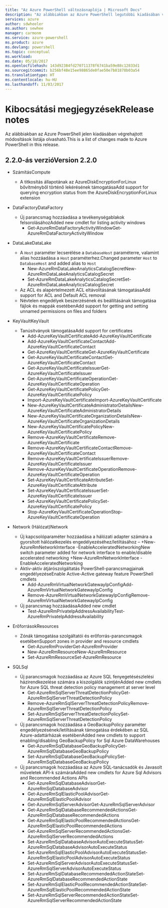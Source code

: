 ```yaml
---
title: "Az Azure PowerShell változásnaplója | Microsoft Docs"
description: "Az alábbiakban az Azure PowerShell legutóbbi kiadásában végrehajtott módosítások előzményei olvashatók."
services: azure
author: sdwheeler
ms.author: sewhee
manager: carmonm
ms.service: azure-powershell
ms.product: azure
ms.devlang: powershell
ms.topic: conceptual
ms.workload: 
ms.date: 05/18/2017
ms.openlocfilehash: 143d92384fd270711378f6741ba59e88c12833d1
ms.sourcegitcommit: b256bf48e15ee98865de0fae50e7b81878b03a54
ms.translationtype: HT
ms.contentlocale: hu-HU
ms.lasthandoff: 11/03/2017
---
```

# <a name="release-notes"></a><span data-ttu-id="eedbf-103">Kibocsátási megjegyzések</span><span class="sxs-lookup"><span data-stu-id="eedbf-103">Release notes</span></span>

<span data-ttu-id="eedbf-104">Az alábbiakban az Azure PowerShell jelen kiadásában végrehajtott módosítások listája olvasható.</span><span class="sxs-lookup"><span data-stu-id="eedbf-104">This is a list of changes made to Azure PowerShell in this release.</span></span>

## <a name="version-220"></a><span data-ttu-id="eedbf-105">2.2.0-ás verzió</span><span class="sxs-lookup"><span data-stu-id="eedbf-105">Version 2.2.0</span></span>
* <span data-ttu-id="eedbf-106">Számítás</span><span class="sxs-lookup"><span data-stu-id="eedbf-106">Compute</span></span>
  - <span data-ttu-id="eedbf-107">A titkosítás állapotának az AzureDiskEncryptionForLinux bővítményből történő lekérésének támogatása</span><span class="sxs-lookup"><span data-stu-id="eedbf-107">Add support for querying encryption status from the AzureDiskEncryptionForLinux extension</span></span>
* <span data-ttu-id="eedbf-108">DataFactory</span><span class="sxs-lookup"><span data-stu-id="eedbf-108">DataFactory</span></span>
  - <span data-ttu-id="eedbf-109">Új parancsmag hozzáadása a tevékenységablakok felsorolásához</span><span class="sxs-lookup"><span data-stu-id="eedbf-109">Added new cmdlet for listing activity windows</span></span>
    + <span data-ttu-id="eedbf-110">Get-AzureRmDataFactoryActivityWindow</span><span class="sxs-lookup"><span data-stu-id="eedbf-110">Get-AzureRmDataFactoryActivityWindow</span></span>
* <span data-ttu-id="eedbf-111">DataLake</span><span class="sxs-lookup"><span data-stu-id="eedbf-111">DataLake</span></span>
  - <span data-ttu-id="eedbf-112">A `Host` paraméter lecserélése a `DatabaseHost` paraméterre, valamint alias hozzáadása a `Host` paraméterhez.</span><span class="sxs-lookup"><span data-stu-id="eedbf-112">Changed parameter `Host` to `DatabaseHost` and added alias to `Host`</span></span>
    + <span data-ttu-id="eedbf-113">New-AzureRmDataLakeAnalyticsCatalogSecret</span><span class="sxs-lookup"><span data-stu-id="eedbf-113">New-AzureRmDataLakeAnalyticsCatalogSecret</span></span>
    + <span data-ttu-id="eedbf-114">Set-AzureRmDataLakeAnalyticsCatalogSecret</span><span class="sxs-lookup"><span data-stu-id="eedbf-114">Set-AzureRmDataLakeAnalyticsCatalogSecret</span></span>
  - <span data-ttu-id="eedbf-115">Az ACL és alapértelmezett ACL eltávolításának támogatása</span><span class="sxs-lookup"><span data-stu-id="eedbf-115">Add support for ACL and Default ACL removal</span></span>
  - <span data-ttu-id="eedbf-116">Névtelen engedélyek beszerzésének és beállításának támogatása fájlok és mappák esetében</span><span class="sxs-lookup"><span data-stu-id="eedbf-116">Add support for getting and setting unnamed permissions on files and folders</span></span>
* <span data-ttu-id="eedbf-117">KeyVault</span><span class="sxs-lookup"><span data-stu-id="eedbf-117">KeyVault</span></span>
  - <span data-ttu-id="eedbf-118">Tanúsítványok támogatása</span><span class="sxs-lookup"><span data-stu-id="eedbf-118">Add support for certificates</span></span>
    + <span data-ttu-id="eedbf-119">Add-AzureKeyVaultCertificate</span><span class="sxs-lookup"><span data-stu-id="eedbf-119">Add-AzureKeyVaultCertificate</span></span>
    + <span data-ttu-id="eedbf-120">Add-AzureKeyVaultCertificateContact</span><span class="sxs-lookup"><span data-stu-id="eedbf-120">Add-AzureKeyVaultCertificateContact</span></span>
    + <span data-ttu-id="eedbf-121">Get-AzureKeyVaultCertificate</span><span class="sxs-lookup"><span data-stu-id="eedbf-121">Get-AzureKeyVaultCertificate</span></span>
    + <span data-ttu-id="eedbf-122">Get-AzureKeyVaultCertificateContact</span><span class="sxs-lookup"><span data-stu-id="eedbf-122">Get-AzureKeyVaultCertificateContact</span></span>
    + <span data-ttu-id="eedbf-123">Get-AzureKeyVaultCertificateIssuer</span><span class="sxs-lookup"><span data-stu-id="eedbf-123">Get-AzureKeyVaultCertificateIssuer</span></span>
    + <span data-ttu-id="eedbf-124">Get-AzureKeyVaultCertificateOperation</span><span class="sxs-lookup"><span data-stu-id="eedbf-124">Get-AzureKeyVaultCertificateOperation</span></span>
    + <span data-ttu-id="eedbf-125">Get-AzureKeyVaultCertificatePolicy</span><span class="sxs-lookup"><span data-stu-id="eedbf-125">Get-AzureKeyVaultCertificatePolicy</span></span>
    + <span data-ttu-id="eedbf-126">Import-AzureKeyVaultCertificate</span><span class="sxs-lookup"><span data-stu-id="eedbf-126">Import-AzureKeyVaultCertificate</span></span>
    + <span data-ttu-id="eedbf-127">New-AzureKeyVaultCertificateAdministratorDetails</span><span class="sxs-lookup"><span data-stu-id="eedbf-127">New-AzureKeyVaultCertificateAdministratorDetails</span></span>
    + <span data-ttu-id="eedbf-128">New-AzureKeyVaultCertificateOrganizationDetails</span><span class="sxs-lookup"><span data-stu-id="eedbf-128">New-AzureKeyVaultCertificateOrganizationDetails</span></span>
    + <span data-ttu-id="eedbf-129">New-AzureKeyVaultCertificatePolicy</span><span class="sxs-lookup"><span data-stu-id="eedbf-129">New-AzureKeyVaultCertificatePolicy</span></span>
    + <span data-ttu-id="eedbf-130">Remove-AzureKeyVaultCertificate</span><span class="sxs-lookup"><span data-stu-id="eedbf-130">Remove-AzureKeyVaultCertificate</span></span>
    + <span data-ttu-id="eedbf-131">Remove-AzureKeyVaultCertificateContact</span><span class="sxs-lookup"><span data-stu-id="eedbf-131">Remove-AzureKeyVaultCertificateContact</span></span>
    + <span data-ttu-id="eedbf-132">Remove-AzureKeyVaultCertificateIssuer</span><span class="sxs-lookup"><span data-stu-id="eedbf-132">Remove-AzureKeyVaultCertificateIssuer</span></span>
    + <span data-ttu-id="eedbf-133">Remove-AzureKeyVaultCertificateOperation</span><span class="sxs-lookup"><span data-stu-id="eedbf-133">Remove-AzureKeyVaultCertificateOperation</span></span>
    + <span data-ttu-id="eedbf-134">Set-AzureKeyVaultCertificateAttribute</span><span class="sxs-lookup"><span data-stu-id="eedbf-134">Set-AzureKeyVaultCertificateAttribute</span></span>
    + <span data-ttu-id="eedbf-135">Set-AzureKeyVaultCertificateIssuer</span><span class="sxs-lookup"><span data-stu-id="eedbf-135">Set-AzureKeyVaultCertificateIssuer</span></span>
    + <span data-ttu-id="eedbf-136">Set-AzureKeyVaultCertificatePolicy</span><span class="sxs-lookup"><span data-stu-id="eedbf-136">Set-AzureKeyVaultCertificatePolicy</span></span>
    + <span data-ttu-id="eedbf-137">Stop-AzureKeyVaultCertificateOperation</span><span class="sxs-lookup"><span data-stu-id="eedbf-137">Stop-AzureKeyVaultCertificateOperation</span></span>
* <span data-ttu-id="eedbf-138">Network (Hálózat)</span><span class="sxs-lookup"><span data-stu-id="eedbf-138">Network</span></span>

  - <span data-ttu-id="eedbf-139">Új kapcsolóparaméter hozzáadása a hálózati adapter számára a gyorsított hálózatkezelés engedélyezéséhez/letiltásához – +New-AzureRmNetworkInterface -EnableAcceleratedNetworking</span><span class="sxs-lookup"><span data-stu-id="eedbf-139">New switch parameter added for network interface to enable/disable accelerated networking +New-AzureRmNetworkInterface -EnableAcceleratedNetworking</span></span>
  - <span data-ttu-id="eedbf-140">Aktív-aktív átjárószolgáltatás PowerShell-parancsmagjainak engedélyezése</span><span class="sxs-lookup"><span data-stu-id="eedbf-140">Enable Active-Active gateway feature PowerShell cmdlets</span></span>
    + <span data-ttu-id="eedbf-141">Add-AzureRmVirtualNetworkGatewayIpConfig</span><span class="sxs-lookup"><span data-stu-id="eedbf-141">Add-AzureRmVirtualNetworkGatewayIpConfig</span></span>
    + <span data-ttu-id="eedbf-142">Remove-AzureRmVirtualNetworkGatewayIpConfig</span><span class="sxs-lookup"><span data-stu-id="eedbf-142">Remove-AzureRmVirtualNetworkGatewayIpConfig</span></span>
  - <span data-ttu-id="eedbf-143">Új parancsmag hozzáadása</span><span class="sxs-lookup"><span data-stu-id="eedbf-143">Added new cmdlet</span></span>
    + <span data-ttu-id="eedbf-144">Test-AzureRmPrivateIpAddressAvailability</span><span class="sxs-lookup"><span data-stu-id="eedbf-144">Test-AzureRmPrivateIpAddressAvailability</span></span>
* <span data-ttu-id="eedbf-145">Erőforrások</span><span class="sxs-lookup"><span data-stu-id="eedbf-145">Resources</span></span>
  - <span data-ttu-id="eedbf-146">Zónák támogatása szolgáltatói és erőforrás-parancsmagok esetében</span><span class="sxs-lookup"><span data-stu-id="eedbf-146">Support zones in provider and resource cmdlets</span></span>
    + <span data-ttu-id="eedbf-147">Get-AzureRmProvider</span><span class="sxs-lookup"><span data-stu-id="eedbf-147">Get-AzureRmProvider</span></span>
    + <span data-ttu-id="eedbf-148">New-AzureRmResource</span><span class="sxs-lookup"><span data-stu-id="eedbf-148">New-AzureRmResource</span></span>
    + <span data-ttu-id="eedbf-149">Set-AzureRmResource</span><span class="sxs-lookup"><span data-stu-id="eedbf-149">Set-AzureRmResource</span></span>
* <span data-ttu-id="eedbf-150">SQL</span><span class="sxs-lookup"><span data-stu-id="eedbf-150">Sql</span></span>
  - <span data-ttu-id="eedbf-151">Új parancsmagok hozzáadása az Azure SQL fenyegetésészlelési házirendkezelése számára a kiszolgálók szintjén</span><span class="sxs-lookup"><span data-stu-id="eedbf-151">Added new cmdlets for Azure SQL threat detection policy management at server level</span></span>
    + <span data-ttu-id="eedbf-152">Get-AzureRmSqlServerThreatDetectionPolicy</span><span class="sxs-lookup"><span data-stu-id="eedbf-152">Get-AzureRmSqlServerThreatDetectionPolicy</span></span>
    + <span data-ttu-id="eedbf-153">Remove-AzureRmSqlServerThreatDetectionPolicy</span><span class="sxs-lookup"><span data-stu-id="eedbf-153">Remove-AzureRmSqlServerThreatDetectionPolicy</span></span>
    + <span data-ttu-id="eedbf-154">Set-AzureRmSqlServerThreatDetectionPolicy</span><span class="sxs-lookup"><span data-stu-id="eedbf-154">Set-AzureRmSqlServerThreatDetectionPolicy</span></span>
  - <span data-ttu-id="eedbf-155">Új parancsmagok hozzáadása a GeoBackupPolicy paraméter engedélyezésének/letiltásának támogatása érdekében az SQL Azure-adattárházak esetében</span><span class="sxs-lookup"><span data-stu-id="eedbf-155">Added new cmdlets to support enabling/disabling GeoBackupPolicy for Sql Azure DataWarehouses</span></span>
    + <span data-ttu-id="eedbf-156">Get-AzureRmSqlDatabaseGeoBackupPolicy</span><span class="sxs-lookup"><span data-stu-id="eedbf-156">Get-AzureRmSqlDatabaseGeoBackupPolicy</span></span>
    + <span data-ttu-id="eedbf-157">Set-AzureRmSqlDatabaseGeoBackupPolicy</span><span class="sxs-lookup"><span data-stu-id="eedbf-157">Set-AzureRmSqlDatabaseGeoBackupPolicy</span></span>
  - <span data-ttu-id="eedbf-158">Új parancsmagok hozzáadása az Azure SQL-tanácsadók és Javasolt műveletek API-k számára</span><span class="sxs-lookup"><span data-stu-id="eedbf-158">Added new cmdlets for Azure Sql Advisors and Recommended Actions APIs</span></span>
    + <span data-ttu-id="eedbf-159">Get-AzureRmSqlDatabaseAdvisor</span><span class="sxs-lookup"><span data-stu-id="eedbf-159">Get-AzureRmSqlDatabaseAdvisor</span></span>
    + <span data-ttu-id="eedbf-160">Get-AzureRmSqlElasticPoolAdvisor</span><span class="sxs-lookup"><span data-stu-id="eedbf-160">Get-AzureRmSqlElasticPoolAdvisor</span></span>
    + <span data-ttu-id="eedbf-161">Get-AzureRmSqlServerAdvisor</span><span class="sxs-lookup"><span data-stu-id="eedbf-161">Get-AzureRmSqlServerAdvisor</span></span>
    + <span data-ttu-id="eedbf-162">Get-AzureRmSqlDatabaseRecommendedActions</span><span class="sxs-lookup"><span data-stu-id="eedbf-162">Get-AzureRmSqlDatabaseRecommendedActions</span></span>
    + <span data-ttu-id="eedbf-163">Get-AzureRmSqlElasticPoolRecommendedActions</span><span class="sxs-lookup"><span data-stu-id="eedbf-163">Get-AzureRmSqlElasticPoolRecommendedActions</span></span>
    + <span data-ttu-id="eedbf-164">Get-AzureRmSqlServerRecommendedActions</span><span class="sxs-lookup"><span data-stu-id="eedbf-164">Get-AzureRmSqlServerRecommendedActions</span></span>
    + <span data-ttu-id="eedbf-165">Set-AzureRmSqlDatabaseAdvisorAutoExecuteStatus</span><span class="sxs-lookup"><span data-stu-id="eedbf-165">Set-AzureRmSqlDatabaseAdvisorAutoExecuteStatus</span></span>
    + <span data-ttu-id="eedbf-166">Set-AzureRmSqlElasticPoolAdvisorAutoExecuteStatus</span><span class="sxs-lookup"><span data-stu-id="eedbf-166">Set-AzureRmSqlElasticPoolAdvisorAutoExecuteStatus</span></span>
    + <span data-ttu-id="eedbf-167">Set-AzureRmSqlServerAdvisorAutoExecuteStatus</span><span class="sxs-lookup"><span data-stu-id="eedbf-167">Set-AzureRmSqlServerAdvisorAutoExecuteStatus</span></span>
    + <span data-ttu-id="eedbf-168">Set-AzureRmSqlDatabaseRecommendedActionState</span><span class="sxs-lookup"><span data-stu-id="eedbf-168">Set-AzureRmSqlDatabaseRecommendedActionState</span></span>
    + <span data-ttu-id="eedbf-169">Set-AzureRmSqlElasticPoolRecommendedActionState</span><span class="sxs-lookup"><span data-stu-id="eedbf-169">Set-AzureRmSqlElasticPoolRecommendedActionState</span></span>
    + <span data-ttu-id="eedbf-170">Set-AzureRmSqlServerRecommendedActionState</span><span class="sxs-lookup"><span data-stu-id="eedbf-170">Set-AzureRmSqlServerRecommendedActionState</span></span>
